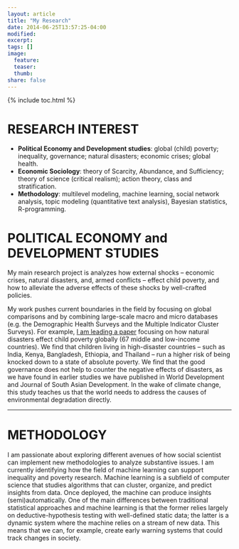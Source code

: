 ```yaml
---
layout: article
title: "My Research"
date: 2014-06-25T13:57:25-04:00
modified:
excerpt:
tags: []
image:
  feature:
  teaser:
  thumb:
share: false
---
```



{% include toc.html %}

# RESEARCH INTEREST

* **Political Economy and Development studies**: global (child) poverty; inequality, governance; natural disasters; economic crises; global health. 
* **Economic Sociology**: theory of Scarcity, Abundance, and Sufficiency; theory of science (critical realism); action theory, class and stratification. 
* **Methodology**: multilevel modeling, machine learning, social network analysis, topic modeling (quantitative text analysis), Bayesian statistics, R-programming.

# POLITICAL ECONOMY and DEVELOPMENT STUDIES
My main research project is analyzes how external shocks – economic crises, natural disasters, and, armed conflicts – effect child poverty, and how to alleviate the adverse effects of these shocks by well-crafted policies. 

My work pushes current boundaries in the field by focusing on global comparisons and by combining large-scale macro and micro databases (e.g. the Demographic Health Surveys and the Multiple Indicator Cluster Surveys). For example, [I am leading a paper](http://www.mpifg.de/pu/mpifg_dp/dp15-5.pdf) focusing on how natural disasters effect child poverty globally (67 middle and low-income countries). We find that children living in high-disaster countries – such as India, Kenya, Bangladesh, Ethiopia, and Thailand – run a higher risk of being knocked down to a state of absolute poverty. We find that the good governance does not help to counter the negative effects of disasters, as we have found in earlier studies we have published in World Development and Journal of South Asian Development. In the wake of climate change, this study teaches us that the world needs to address the causes of environmental degradation directly. 

---


# METHODOLOGY

I am passionate about exploring different avenues of how social scientist can implement new methodologies to analyze substantive issues. I am currently identifying how the field of machine learning can support inequality and poverty research. Machine learning is a subfield of computer science that studies algorithms that can cluster, organize, and predict insights from data. Once deployed, the machine can produce insights (semi)automatically. One of the main differences between traditional statistical approaches and machine learning is that the former relies largely on deductive-hypothesis testing with well-defined static data; the latter is a dynamic system where the machine relies on a stream of new data. This means that we can, for example, create early warning systems that could track changes in society.






